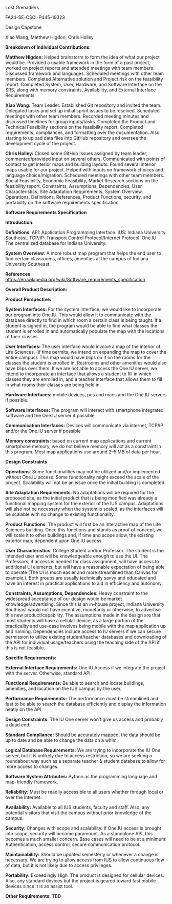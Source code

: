 Lost Grenadiers

FA24-SE-CSCI-P445-19323

Design Capstone

Xiao Wang, Matthew Higdon, Chris Holley

**Breakdown of Individual Contributions:**

**Matthew Higdon:** Helped brainstorm to form the idea of what our project would be. Provided a usable framework in the form of a past project, worked on project reports and attended meetings with team members. Discussed framework and languages. Scheduled meetings with other team members. Completed Alternative solution and Project risk on the feasibility report. Completed System, User, Hardware, and Software Interface on the SRS, along with memory constraints, Availability, and External Interface Requirements

**Xiao Wang:** Team Leader. Established Git repository and invited the team. Delegated tasks and set up initial sprint issues to be resolved. Scheduled meetings with other team members. Recorded meeting minutes and discussed timelines for group inputs/tasks. Completed the Product and Technical Feasibility sections on the feasibility report. Completed requirements, compliances, and formatting over the documentation. Also starting to upload data files into GitHub repository and oversee the development cycle of the project.

**Chris Holley:** Closed some GitHub Issues assigned by team leader, commented/provided input on several others. Communicated with points of contact to get interior maps and building layouts. Found several interior maps usable for our project. Helped with inputs on framework choices and language choice/migration. Scheduled meetings with other team members. Social Feasibility, Economic Feasibility, Market Research sections on the feasibility report. Constraints, Assumptions, Dependencies, User Characteristics, Site Adaptation Requirements, System Overview, Operations, Definitions, References, Product Functions, security, and portability on the software requirements specification.

**Software Requirements Specification**

**Introduction:**

**Definitions**: API: Application Programming Interface. IUS: Indiana University Southeast. TCP/IP: Transport Control Protocol/Internet Protocol. One.IU: The centralized database for Indiana University.

**System Overview**: A more robust map program that helps the end user to find certain classrooms, offices, amenities at the campus of Indiana University Southeast.

**References**: <https://en.wikipedia.org/wiki/Software_requirements_specification>

**Overall Product Description:**

**Product Perspective:**

**System Interfaces:** For the system interface, we would like to incorporate our program into One.IU. This would allow it to communicate with the database directly to find in which room a certain class is being taught. If a student is signed in, the program would be able to find what classes the student is enrolled in and automatically populate the map with the locations of their classes.

**User Interfaces:** The user interface would involve a map of the interior of Life Sciences, (if time permits, we intend on expanding the map to cover the entire campus). This map would have blips on it on the rooms for the classes the student is enrolled in. Restrooms and other amenities would also have blips over them. If we are not able to access the One.IU server, we intend to incorporate an interface that allows a student to fill in which classes they are enrolled in, and a teacher interface that allows them to fill in what rooms their classes are being held in.

**Hardware Interfaces:** mobile devices, pcs and macs and the One.IU servers if possible.

**Software Interfaces:** The program will interact with smartphone integrated software and the One.IU server if possible.

**Communication Interfaces:** Devices will communicate via internet, TCP/IP and/or the One.IU server if possible

**Memory constraints:** based on current map applications and current smartphone memory, we do not believe memory will act as a constraint in this program. Most map applications use around 2–5 MB of data per hour.

**Design Constraints**

**Operations**: Some functionalities may not be utilized and/or implemented without One.IU access. Some functionality might exceed the scale of the project. Scalability will not be an issue once the initial building is completed.

**Site Adaptation Requirements**: No adaptations will be required for the proposed site, as the initial product that is being modified was already a functional mapping system for the exterior of the IUS campus. Adaptations will also not be necessary when the system is scaled, as the interfaces will be scalable with no change to existing functionality.

**Product Functions**: The product will first be an interactive map of the Life Sciences building. Once this functions and stands as proof of concept, we will scale it to other buildings and, if time and scope allow, the existing exterior map, dependent upon One.IU access.

**User Characteristics**: College Student and/or Professor. The student is the intended user and will be knowledgeable enough to use the UI. The Professors, if access is needed for class assignment, will have access to additional UI elements, but will have a reasonable expectation of being able to operate (The UI is much easier and more streamlined than Canvas for example.). Both groups are usually technically savvy and educated and have an interest in practical applications to aid in efficiency and autonomy.

**Constraints, Assumptions, Dependencies**: Heavy constraint to the widespread acceptance of our design would be market knowledge/advertising. Since this is an in-house project, Indiana University Southeast would not have incentive, monetarily or otherwise, to advertise this new product/capability. The assumptions made in the design are that most students will have a cellular device, as a large portion of the practicality and use-case involves being mobile with the map application up and running. Dependencies include access to IU servers if we can secure permission to utilize existing student/teacher databases and downloading of the API for individual usage/teachers using the teaching side of the API if this is not feasible.

**Specific Requirements:**

**External Interface Requirements:** One IU Access if we integrate the project with the server. Otherwise, standard API.

**Functional Requirements:** Be able to search and locate buildings, amenities, and location on the IUS campus by the user.

**Performance Requirements:** The performance must be streamlined and fast to be able to search the database efficiently and display the information neatly on the API.

**Design Constraints:** The IU One server won’t give us access and probably a dead end.

**Standard Compliance:** Should be accurately mapped, the data should be up to date and be able to change the data on a whim.

**Logical Database Requirements:** We are trying to incorporate the IU One server, but it is unlikely due to access restriction, so we are seeking a roundabout way such as a separate teacher & student database to allow for more access to changes.

**Software System Attributes:** Python as the programming language and map-friendly framework.

**Reliability:** Must be readily accessible to all users whether through local or over the Internet.

**Availability:** Available to all IUS students, faculty and staff. Also, any potential visitors that visit the campus without prior knowledge of the campus.

**Security:** Changes with scope and scalability. If One.IU access is brought into scope, security will become paramount. As a standalone API, this becomes a much smaller concern. Base cases will need to be at a minimum: Authentication, access control, secure communication protocol.

**Maintainability:** Should be updated semesterly or whenever a change is necessary. We are trying to allow access from IUS to allow continuous flow of data, but it is not likely due to access privileges.

**Portability:** Exceedingly High. The product is designed for cellular devices. Also, any standard devices but the project is geared toward fast mobile devices since it is an assist tool.

**Other Requirements:** TBD